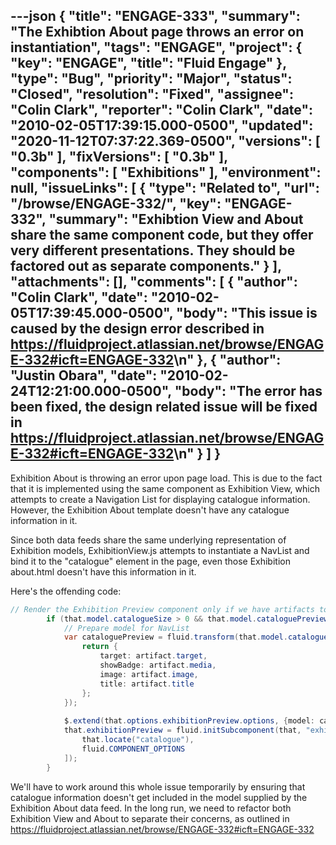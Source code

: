 ---json
{
  "title": "ENGAGE-333",
  "summary": "The Exhibtion About page throws an error on instantiation",
  "tags": "ENGAGE",
  "project": {
    "key": "ENGAGE",
    "title": "Fluid Engage"
  },
  "type": "Bug",
  "priority": "Major",
  "status": "Closed",
  "resolution": "Fixed",
  "assignee": "Colin Clark",
  "reporter": "Colin Clark",
  "date": "2010-02-05T17:39:15.000-0500",
  "updated": "2020-11-12T07:37:22.369-0500",
  "versions": [
    "0.3b"
  ],
  "fixVersions": [
    "0.3b"
  ],
  "components": [
    "Exhibitions"
  ],
  "environment": null,
  "issueLinks": [
    {
      "type": "Related to",
      "url": "/browse/ENGAGE-332/",
      "key": "ENGAGE-332",
      "summary": "Exhibtion View and About share the same component code, but they offer very different presentations. They should be factored out as separate components."
    }
  ],
  "attachments": [],
  "comments": [
    {
      "author": "Colin Clark",
      "date": "2010-02-05T17:39:45.000-0500",
      "body": "This issue is caused by the design error described in <https://fluidproject.atlassian.net/browse/ENGAGE-332#icft=ENGAGE-332>\n"
    },
    {
      "author": "Justin Obara",
      "date": "2010-02-24T12:21:00.000-0500",
      "body": "The error has been fixed, the design related issue will be fixed in <https://fluidproject.atlassian.net/browse/ENGAGE-332#icft=ENGAGE-332>\n"
    }
  ]
}
---
Exhibition About is throwing an error upon page load. This is due to the fact that it is implemented using the same component as Exhibition View, which attempts to create a Navigation List for displaying catalogue information. However, the Exhibition About template doesn't have any catalogue information in it.

Since both data feeds share the same underlying representation of Exhibition models, ExhibitionView.js attempts to instantiate a NavList and bind it to the "catalogue" element in the page, even those Exhibition about.html doesn't have this information in it.

Here's the offending code:

```java
// Render the Exhibition Preview component only if we have artifacts to preview.
        if (that.model.catalogueSize > 0 && that.model.cataloguePreview) {
            // Prepare model for NavList
            var cataloguePreview = fluid.transform(that.model.cataloguePreview, function (artifact) {
                return {
                    target: artifact.target,
                    showBadge: artifact.media,
                    image: artifact.image,
                    title: artifact.title
                };
            });
            
            $.extend(that.options.exhibitionPreview.options, {model: cataloguePreview});
            that.exhibitionPreview = fluid.initSubcomponent(that, "exhibitionPreview", [
                that.locate("catalogue"), 
                fluid.COMPONENT_OPTIONS
            ]);
        }
```

We'll have to work around this whole issue temporarily by ensuring that catalogue information doesn't get included in the model supplied by the Exhibition About data feed. In the long run, we need to refactor both Exhibition View and About to separate their concerns, as outlined in <https://fluidproject.atlassian.net/browse/ENGAGE-332#icft=ENGAGE-332>

        